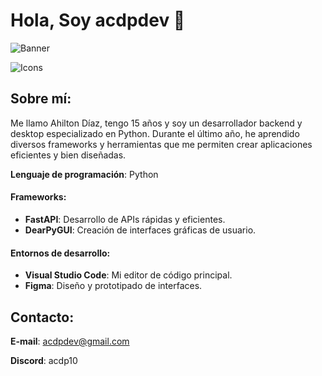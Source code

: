 # Hola, Soy acdpdev 👋
![Banner](https://github.com/ACDPDEV/acdpdev/assets/174844847/9cb9302f-f0fd-4045-8636-5c6e0ac73fc6)

![Icons](https://github.com/ACDPDEV/acdpdev/assets/174844847/a8088ed1-7f8a-4e3e-b5f4-dd6d7b7dd54a)

## Sobre mí:
Me llamo Ahilton Díaz, tengo 15 años y soy un desarrollador backend y desktop especializado en Python. Durante el último año, he aprendido diversos frameworks y herramientas que me permiten crear aplicaciones eficientes y bien diseñadas.

**Lenguaje de programación**: Python

#### Frameworks:
- **FastAPI**: Desarrollo de APIs rápidas y eficientes.
- **DearPyGUI**: Creación de interfaces gráficas de usuario.

#### Entornos de desarrollo:
- **Visual Studio Code**: Mi editor de código principal.
- **Figma**: Diseño y prototipado de interfaces.

## Contacto:
**E-mail**: acdpdev@gmail.com

**Discord**: acdp10
